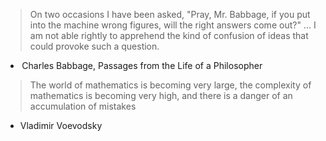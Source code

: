 > On two occasions I have been asked, "Pray, Mr. Babbage, if you put into the machine wrong figures, will the right answers come out?" ... I am not able rightly to apprehend the kind of confusion of ideas that could provoke such a question.

-  Charles Babbage, Passages from the Life of a Philosopher

> The world of mathematics is becoming very large, the complexity of mathematics is becoming very high, and there is a danger of an accumulation of mistakes
-  Vladimir Voevodsky
